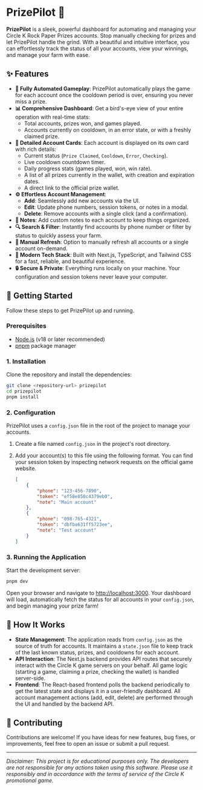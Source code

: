# PrizePilot 🚀

**PrizePilot** is a sleek, powerful dashboard for automating and managing your Circle K Rock Paper Prizes accounts. Stop manually checking for prizes and let PrizePilot handle the grind. With a beautiful and intuitive interface, you can effortlessly track the status of all your accounts, view your winnings, and manage your farm with ease.

 <!-- Screenshot -->

## ✨ Features

-   **🤖 Fully Automated Gameplay**: PrizePilot automatically plays the game for each account once the cooldown period is over, ensuring you never miss a prize.
-   **📊 Comprehensive Dashboard**: Get a bird's-eye view of your entire operation with real-time stats:
    -   Total accounts, prizes won, and games played.
    -   Accounts currently on cooldown, in an error state, or with a freshly claimed prize.
-   **📇 Detailed Account Cards**: Each account is displayed on its own card with rich details:
    -   Current status (`Prize Claimed`, `Cooldown`, `Error`, `Checking`).
    -   Live cooldown countdown timer.
    -   Daily progress stats (games played, won, win rate).
    -   A list of all prizes currently in the wallet, with creation and expiration dates.
    -   A direct link to the official prize wallet.
-   **⚙️ Effortless Account Management**:
    -   **Add**: Seamlessly add new accounts via the UI.
    -   **Edit**: Update phone numbers, session tokens, or notes in a modal.
    -   **Delete**: Remove accounts with a single click (and a confirmation).
-   **📝 Notes**: Add custom notes to each account to keep things organized.
-   **🔍 Search & Filter**: Instantly find accounts by phone number or filter by status to quickly assess your farm.
-   **🔄 Manual Refresh**: Option to manually refresh all accounts or a single account on-demand.
-   **💅 Modern Tech Stack**: Built with Next.js, TypeScript, and Tailwind CSS for a fast, reliable, and beautiful experience.
-   **🔒 Secure & Private**: Everything runs locally on your machine. Your configuration and session tokens never leave your computer.

## 🚀 Getting Started

Follow these steps to get PrizePilot up and running.

### Prerequisites

-   [Node.js](https://nodejs.org/en/) (v18 or later recommended)
-   [pnpm](https://pnpm.io/installation) package manager

### 1. Installation

Clone the repository and install the dependencies:

```bash
git clone <repository-url> prizepilot
cd prizepilot
pnpm install
```

### 2. Configuration

PrizePilot uses a `config.json` file in the root of the project to manage your accounts.

1.  Create a file named `config.json` in the project's root directory.
2.  Add your account(s) to this file using the following format. You can find your session token by inspecting network requests on the official game website.

    ```json
    [
        {
            "phone": "123-456-7890",
            "token": "ef58e850c4379eb0",
            "note": "Main account"
        },
        {
            "phone": "098-765-4321",
            "token": "dbfba631ff5723ee",
            "note": "Test account"
        }
    ]
    ```

### 3. Running the Application

Start the development server:

```bash
pnpm dev
```

Open your browser and navigate to [http://localhost:3000](http://localhost:3000). Your dashboard will load, automatically fetch the status for all accounts in your `config.json`, and begin managing your prize farm!

## 🔧 How It Works

-   **State Management**: The application reads from `config.json` as the source of truth for accounts. It maintains a `state.json` file to keep track of the last known status, prizes, and cooldowns for each account.
-   **API Interaction**: The Next.js backend provides API routes that securely interact with the Circle K game servers on your behalf. All game logic (starting a game, claiming a prize, checking the wallet) is handled server-side.
-   **Frontend**: The React-based frontend polls the backend periodically to get the latest state and displays it in a user-friendly dashboard. All account management actions (add, edit, delete) are performed through the UI and handled by the backend API.

## 🤝 Contributing

Contributions are welcome! If you have ideas for new features, bug fixes, or improvements, feel free to open an issue or submit a pull request.

---

*Disclaimer: This project is for educational purposes only. The developers are not responsible for any actions taken using this software. Please use it responsibly and in accordance with the terms of service of the Circle K promotional game.*
